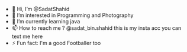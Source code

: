 - 👋 Hi, I’m @SadatShahid
- 👀 I’m interested in Programming and Photography
- 🌱 I’m currently learning java
- 📫 How to reach me ? @sadat_bin.shahid this is my insta acc you can text me here
- ⚡ Fun fact: I'm a good Footballer too

<!---
SadatShahid/SadatShahid is a ✨ special ✨ repository because its `README.md` (this file) appears on your GitHub profile.
You can click the Preview link to take a look at your changes.
--->
